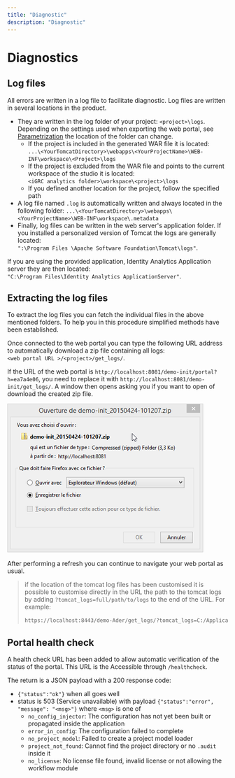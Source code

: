 ```yaml
---
title: "Diagnostic"
description: "Diagnostic"
---
```


# Diagnostics

## Log files

All errors are written in a log file to facilitate diagnostic. Log files are written in several locations in the product.  

- They are written in the log folder of your project: `<project>\logs`. Depending on the settings used when exporting the web portal, see [Parametrization](./02-parametrization) the location of the folder can change.  
  - If the project is included in the generated WAR file it is located:  
`...\<YourTomcatDirectory>\webapps\<YourProjectName>\WEB-INF\workspace\<Project>\logs`
  - If the project is excluded from the WAR file and points to the current workspace of the studio it is located:  
`<iGRC analytics folder>\workspace\<project>\logs`
  - If you defined another location for the project, follow the specified path  
- A log file named `.log` is automatically written and always located in the following folder:    `...\<YourTomcatDirectory>\webapps\<YourProjectName>\WEB-INF\workspace\.metadata`  
- Finally, log files can be written in the web server's application folder. If you installed a personalized version of Tomcat the logs are generally located:  
`":\Program Files \Apache Software Foundation\Tomcat\logs"`.  

If you are using the provided application, Identity Analytics Application server they are then located:  
`"C:\Program Files\Identity Analytics ApplicationServer"`.  

## Extracting the log files

To extract the log files you can fetch the individual files in the above mentioned folders. To help you in this procedure simplified methods have been established.  

Once connected to the web portal you can type the following URL address to automatically download a zip file containing all logs:  
`<web portal URL >/<project>/get_logs/`.  

If the URL of the web portal is `http://localhost:8081/demo-init/portal?h=ea7a4e06`, you need to replace it with `http://localhost:8081/demo-init/get_logs/`. A window then opens asking you if you want to open of download the created zip file.  

![Zip file](./images/webportal-logs.png "Zip file")

After performing a refresh you can continue to navigate your web portal as usual.

> if the location of the tomcat log files has been customised it is possible to customise directly in the URL the path to the tomcat logs by adding `?tomcat_logs=full/path/to/logs` to the end of the URL. For example:
>
> ```txt
> https://localhost:8443/demo-Ader/get_logs/?tomcat_logs=C:/Application/apache_tomcat/apache-tomcat-8.5.13/logs
> ```

## Portal health check

A health check URL has been added to allow automatic verification of the status of the portal.
This URL is the Accessible through `/healthcheck`.

The return is a JSON payload with a 200 response code:

- `{"status":"ok"}` when all goes well  
- status is 503 (Service unavailable) with payload `{"status":"error", "message": "<msg>"}` where `<msg>` is one of
  - `no_config_injector`: The configuration has not yet been built or propagated inside the application
  - `error_in_config`: The configuration failed to complete
  - `no_project_model`: Failed to create a project model loader
  - `project_not_found`: Cannot find the project directory or no `.audit` inside it
  - `no_license`: No license file found, invalid license or not allowing the workflow module
